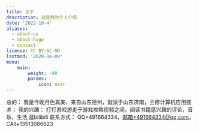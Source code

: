 ```yaml
---
title: 关于
description: 这是我的个人介绍
date: '2022-10-4'
aliases:
  - about-us
  - about-hugo
  - contact
license: CC BY-NC-ND
lastmod: '2020-10-09'
menu:
    main: 
        weight: -90
        params:
            icon: user
---
```


总的：
我是今晚月色真美，来自山东德州，就读于山东济南，主修计算机应用技术；
我的兴趣：
打打游戏游走于游戏攻略视频之间，阅读书籍感兴趣的评论，音乐，生活,逛bilibili
联系方式：
QQ+491664334，邮箱+491664334@qq.com，CAll+13513086623
